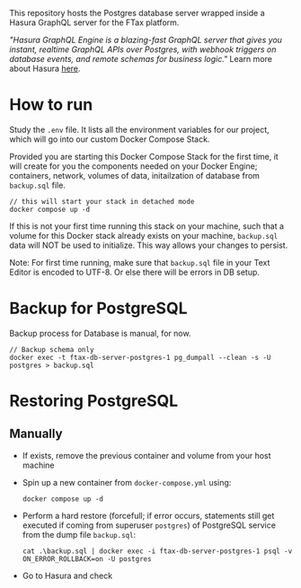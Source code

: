 This repository hosts the Postgres database server wrapped inside a Hasura GraphQL server for the FTax platform.

_"Hasura GraphQL Engine is a blazing-fast GraphQL server that gives you instant, realtime GraphQL APIs over Postgres, with webhook triggers on database events, and remote schemas for business logic."_ Learn more about Hasura [here](https://hasura.io/blog/what-is-hasura-ce3b5c6e80e8/).

# How to run

Study the `.env` file. It lists all the environment variables for our project, which will go into our custom Docker Compose Stack.

Provided you are starting this Docker Compose Stack for the first time, it will create for you the components needed on your Docker Engine; containers, network, volumes of data, initailzation of database from `backup.sql` file.

```
// this will start your stack in detached mode
docker compose up -d
```

If this is not your first time running this stack on your machine, such that a volume for this Docker stack already exists on your machine, `backup.sql` data will NOT be used to initialize. This way allows your changes to persist.

Note: For first time running, make sure that `backup.sql` file in your Text Editor is encoded to UTF-8. Or else there will be errors in DB setup.

# Backup for PostgreSQL

Backup process for Database is manual, for now.

```
// Backup schema only
docker exec -t ftax-db-server-postgres-1 pg_dumpall --clean -s -U postgres > backup.sql

```

# Restoring PostgreSQL

## Manually

- If exists, remove the previous container and volume from your host machine
- Spin up a new container from `docker-compose.yml` using:
  ```
  docker compose up -d
  ```

- Perform a hard restore (forcefull; if error occurs, statements still get executed if coming from superuser `postgres`) of PostgreSQL service from the dump file `backup.sql`:
  ```
  cat .\backup.sql | docker exec -i ftax-db-server-postgres-1 psql -v ON_ERROR_ROLLBACK=on -U postgres
  ```

- Go to Hasura and check
